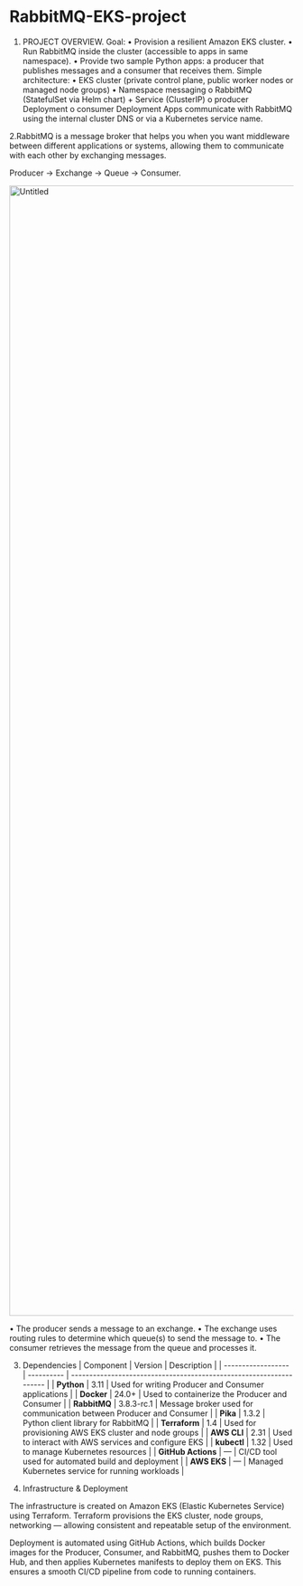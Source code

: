 # RabbitMQ-EKS-project
1.	PROJECT OVERVIEW.
Goal:
•	Provision a resilient Amazon EKS cluster.
•	Run RabbitMQ inside the cluster (accessible to apps in same namespace).
•	Provide two sample Python apps: a producer that publishes messages and a consumer that receives them.
Simple architecture:
•	EKS cluster (private control plane, public worker nodes or managed node groups)
•	Namespace messaging
o	RabbitMQ (StatefulSet via Helm chart) + Service (ClusterIP)
o	producer Deployment
o	consumer Deployment
Apps communicate with RabbitMQ using the internal cluster DNS or via a Kubernetes service name.

2.RabbitMQ is a message broker that helps you when you want middleware between different applications or systems, allowing them to communicate with each other by exchanging messages.

Producer → Exchange → Queue → Consumer.

<img width="800" height="2000" alt="Untitled" src="https://github.com/user-attachments/assets/959a6585-401b-4e03-84cb-e8448589232e" />

• The producer sends a message to an exchange.
• The exchange uses routing rules to determine which queue(s) to send the message to.
• The consumer retrieves the message from the queue and processes it.

3. Dependencies
| Component          | Version    | Description                                                         |
| ------------------ | ---------- | ------------------------------------------------------------------- |
| **Python**         | 3.11       | Used for writing Producer and Consumer applications                 |
| **Docker**         | 24.0+      | Used to containerize the Producer and Consumer                      |
| **RabbitMQ**       | 3.8.3-rc.1 | Message broker used for communication between Producer and Consumer |
| **Pika**           | 1.3.2      | Python client library for RabbitMQ                                  |
| **Terraform**      | 1.4        | Used for provisioning AWS EKS cluster and node groups               |
| **AWS CLI**        | 2.31       | Used to interact with AWS services and configure EKS                |
| **kubectl**        | 1.32       | Used to manage Kubernetes resources                                 |
| **GitHub Actions** | —          | CI/CD tool used for automated build and deployment                  |
| **AWS EKS**        | —          | Managed Kubernetes service for running workloads                    |

4. Infrastructure & Deployment

The infrastructure is created on Amazon EKS (Elastic Kubernetes Service) using Terraform. Terraform provisions the EKS cluster, node groups, networking — allowing consistent and repeatable setup of the environment.

Deployment is automated using GitHub Actions, which builds Docker images for the Producer, Consumer, and RabbitMQ, pushes them to Docker Hub, and then applies Kubernetes manifests to deploy them on EKS. This ensures a smooth CI/CD pipeline from code to running containers.
